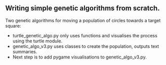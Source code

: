 ## Writing simple genetic algorithms from scratch.

Two genetic algorithms for moving a population of circles towards a target square:

- turtle_genetic_algo.py only uses functions and visualises the process using the turtle module.
- genetic_algo_v3.py uses classes to create the population, outputs text summaries. 
- Next step is to add pygame visualisations to genetic_algo_v3.py. 
